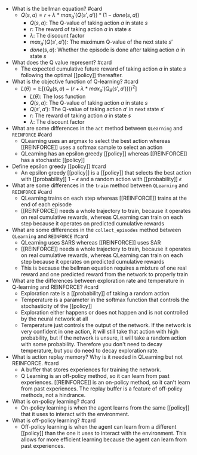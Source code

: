 * What is the bellman equation? #card
  * $Q(s, a) = r + \lambda * max_a'(Q(s', a')) * (1 - done(s, a))$
    * $Q(s, a)$: The Q-value of taking action $a$ in state $s$
    * $r$: The reward of taking action $a$ in state $s$
    * $\lambda$: The discount factor
    * $max_a'(Q(s', a'))$: The maximum Q-value of the next state $s'$
    * $done(s, a)$: Whether the episode is done after taking action $a$ in state $s$
* What does the Q value represent? #card
  * The expected cumulative future reward of taking action $a$ in state $s$ following the optimal [[policy]] thereafter.
* What is the objective function of Q-learning? #card
  * $L(\theta) = \mathbb{E}[(Q_\theta(s, a) - (r + \lambda * max_a'(Q_\theta(s', a'))))^2]$
    * $L(\theta)$: The loss function
    * $Q(s, a)$: The Q-value of taking action $a$ in state $s$
    * $Q(s', a')$: The Q-value of taking action $a'$ in next state $s'$
    * $r$: The reward of taking action $a$ in state $s$
    * $\lambda$: The discount factor
* What are some differences in the `act` method between `QLearning` and `REINFORCE` #card
  * QLearning uses an argmax to select the best action whereas [[REINFORCE]] uses a softmax sample to select an action
  * QLearning has an epsilon greedy [[policy]] whereas [[REINFORCE]] has a stochastic [[policy]]
* Define epsilon greedy [[policy]] #card
  * An epsilon greedy [[policy]] is a [[policy]] that selects the best action with [[probability]] $1 - \epsilon$ and a random action with [[probability]] $\epsilon$
* What are some differences in the `train` method between `QLearning` and `REINFORCE` #card
  * QLearning trains on each step whereas [[REINFORCE]] trains at the end of each episode
  * [[REINFORCE]] needs a whole trajectory to train, because it operates on real cumulative rewards, whereas QLearning can train on each step because it operates on predicted cumulative rewards
* What are some differences in the `collect_episodes` method between `QLearning` and `REINFORCE` #card
  * QLearning uses SARS whereas [[REINFORCE]] uses SAR
  * [[REINFORCE]] needs a whole trajectory to train, because it operates on real cumulative rewards, whereas QLearning can train on each step because it operates on predicted cumulative rewards
  * This is because the bellman equation requires a mixture of one real reward and one predicted reward from the network to properly train
* What are the differences between exploration rate and temperature in Q-learning and REINFORCE? #card
  * Exploration rate is a [[probability]] of taking a random action
  * Temperature is a parameter in the softmax function that controls the stochasticity of the [[policy]]
  * Exploration either happens or does not happen and is not controlled by the neural network at all
  * Temperature just controls the output of the network. If the network is very confident in one action, it will still take that action with high probability, but if the network is unsure, it will take a random action with some probability. Therefore you don't need to decay temperature, but you do need to decay exploration rate.
* What is action replay memory? Why is it needed in QLearning but not REINFORCE. #card
    * A buffer that stores experiences for training the network.
    * Q Learning is an off-policy method, so it can learn from past experiences. [[REINFORCE]] is an on-policy method, so it can't learn from past experiences. The replay buffer is a feature of off-policy methods, not a hindrance.
* What is on-policy learning? #card
    * On-policy learning is when the agent learns from the same [[policy]] that it uses to interact with the environment.
* What is off-policy learning? #card
    * Off-policy learning is when the agent can learn from a different [[policy]] than the one it uses to interact with the environment. This allows for more efficient learning because the agent can learn from past experiences.
